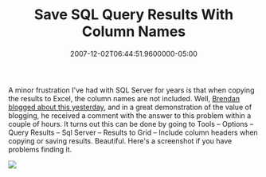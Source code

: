 ﻿---
title: Save SQL Query Results With Column Names
date: "2007-12-02T06:44:51.9600000-05:00"
description: A minor frustration I've had with SQL Server for years is that when
featuredImage: img/save-sql-query-results-with-column-names-featured.png
---

A minor frustration I've had with SQL Server for years is that when copying the results to Excel, the column names are not included. Well, [Brendan blogged about this yesterday](http://ardalis.com/blogs/name/archive/2007/11/30/Copying-Data-From-SQL-Server-Management-Studio.aspx), and in a great demonstration of the value of blogging, he received a comment with the answer to this problem within a couple of hours. It turns out this can be done by going to Tools – Options – Query Results – Sql Server – Results to Grid – Include column headers when copying or saving results. Beautiful. Here's a screenshot if you have problems finding it.

![](/img/sql-query.jpg)

